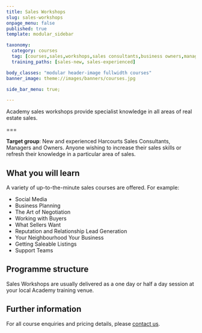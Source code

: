 ```yaml
---
title: Sales Workshops
slug: sales-workshops
onpage_menu: false
published: true
template: modular_sidebar

taxonomy:
  category: courses
  tag: [courses,sales,workshops,sales consultants,business owners,managers]
  training_paths: [sales-new, sales-experienced]

body_classes: "modular header-image fullwidth courses"
banner_image: theme://images/banners/courses.jpg

side_bar_menu: true;

---
```


Academy sales workshops provide specialist knowledge in all areas of real estate sales.

===

**Target group**: New and experienced Harcourts Sales Consultants, Managers and Owners. Anyone wishing to increase their sales skills or refresh their knowledge in a particular area of sales.

## What you will learn
A variety of up-to-the-minute sales courses are offered. For example:
- Social Media
- Business Planning
- The Art of Negotiation
- Working with Buyers
- What Sellers Want
- Reputation and Relationship Lead Generation
- Your Neighbourhood Your Business
- Getting Saleable Listings
- Support Teams

## Programme structure
Sales Workshops are usually delivered as a one day or half a day session at your local Academy training venue.

## Further information
For all course enquiries and pricing details, please [contact us](/about-us/contact-us).

